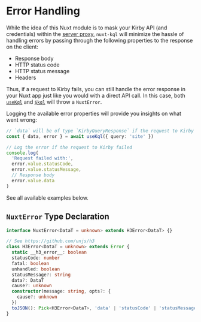 # Error Handling

While the idea of this Nuxt module is to mask your Kirby API (and credentials) within the [server proxy](/guide/how-it-works), `nuxt-kql` will minimize the hassle of handling errors by passing through the following properties to the response on the client:

- Response body
- HTTP status code
- HTTP status message
- Headers

Thus, if a request to Kirby fails, you can still handle the error response in your Nuxt app just like you would with a direct API call. In this case, both [`useKql`](/api/use-kql) and [`$kql`](/api/kql) will throw a `NuxtError`.

Logging the available error properties will provide you insights on what went wrong:

```ts
// `data` will be of type `KirbyQueryResponse` if the request to Kirby itself succeeded
const { data, error } = await useKql({ query: 'site' })

// Log the error if the request to Kirby failed
console.log(
  'Request failed with:',
  error.value.statusCode,
  error.value.statusMessage,
  // Response body
  error.value.data
)
```

See all available examples below.

## `NuxtError` Type Declaration

```ts
interface NuxtError<DataT = unknown> extends H3Error<DataT> {}

// See https://github.com/unjs/h3
class H3Error<DataT = unknown> extends Error {
  static __h3_error__: boolean
  statusCode: number
  fatal: boolean
  unhandled: boolean
  statusMessage?: string
  data?: DataT
  cause?: unknown
  constructor(message: string, opts?: {
    cause?: unknown
  })
  toJSON(): Pick<H3Error<DataT>, 'data' | 'statusCode' | 'statusMessage' | 'message'>
}
```
